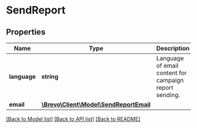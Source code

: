 # SendReport

## Properties
Name | Type | Description | Notes
------------ | ------------- | ------------- | -------------
**language** | **string** | Language of email content for campaign report sending. | [optional] [default to 'fr']
**email** | [**\Brevo\Client\Model\SendReportEmail**](SendReportEmail.md) |  | 

[[Back to Model list]](../../README.md#documentation-for-models) [[Back to API list]](../../README.md#documentation-for-api-endpoints) [[Back to README]](../../README.md)


